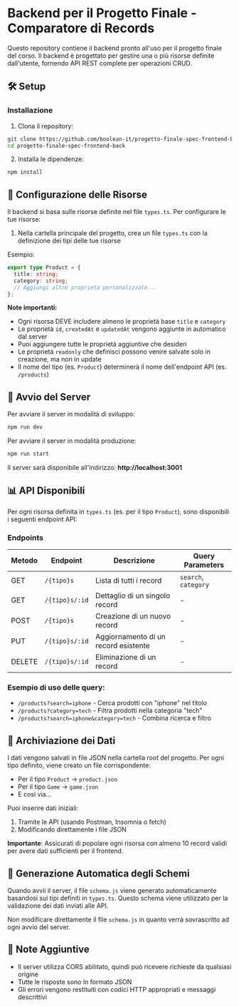 # Backend per il Progetto Finale - Comparatore di Records

Questo repository contiene il backend pronto all'uso per il progetto finale del corso. Il backend è progettato per gestire una o più risorse definite dall'utente, fornendo API REST complete per operazioni CRUD.

## 🛠️ Setup

### Installazione

1. Clona il repository:
```bash
git clone https://github.com/boolean-it/progetto-finale-spec-frontend-back.git
cd progetto-finale-spec-frontend-back
```

2. Installa le dipendenze:
```bash
npm install
```

## 🔧 Configurazione delle Risorse

Il backend si basa sulle risorse definite nel file `types.ts`. Per configurare le tue risorse:

1. Nella cartella principale del progetto, crea un file `types.ts` con la definizione dei tipi delle tue risorse

Esempio:
```typescript
export type Product = {
  title: string;
  category: string;
  // Aggiungi altre proprietà personalizzate...
};
```

**Note importanti:**
- Ogni risorsa DEVE includere almeno le proprietà base `title` e `category`
- Le proprietà `id`, `createdAt` e `updatedAt` vengono aggiunte in automatico dal server
- Puoi aggiungere tutte le proprietà aggiuntive che desideri
- Le proprietà `readonly` che definisci possono venire salvate solo in creazione, ma non in update
- Il nome del tipo (es. `Product`) determinerà il nome dell'endpoint API (es. `/products`)

## 🚀 Avvio del Server

Per avviare il server in modalità di sviluppo:

```bash
npm run dev
```

Per avviare il server in modalità produzione:

```bash
npm run start
```

Il server sarà disponibile all'indirizzo: **http://localhost:3001**

## 📊 API Disponibili

Per ogni risorsa definita in `types.ts` (es. per il tipo `Product`), sono disponibili i seguenti endpoint API:

### Endpoints

| Metodo | Endpoint            | Descrizione                                | Query Parameters                  |
|--------|---------------------|--------------------------------------------|------------------------------------|
| GET    | `/{tipo}s`          | Lista di tutti i record                    | `search`, `category`               |
| GET    | `/{tipo}s/:id`      | Dettaglio di un singolo record             | -                                  |
| POST   | `/{tipo}s`          | Creazione di un nuovo record              | -                                  |
| PUT    | `/{tipo}s/:id`      | Aggiornamento di un record esistente       | -                                  |
| DELETE | `/{tipo}s/:id`      | Eliminazione di un record                  | -                                  |

### Esempio di uso delle query:
- `/products?search=iphone` - Cerca prodotti con "iphone" nel titolo
- `/products?category=tech` - Filtra prodotti nella categoria "tech"
- `/products?search=iphone&category=tech` - Combina ricerca e filtro

## 💾 Archiviazione dei Dati

I dati vengono salvati in file JSON nella cartella root del progetto. Per ogni tipo definito, viene creato un file corrispondente:

- Per il tipo `Product` → `product.json`
- Per il tipo `Game` → `game.json`
- E così via...

Puoi inserire dati iniziali:
1. Tramite le API (usando Postman, Insomnia o fetch)
2. Modificando direttamente i file JSON

**Importante**: Assicurati di popolare ogni risorsa con almeno 10 record validi per avere dati sufficienti per il frontend.

## 🔄 Generazione Automatica degli Schemi

Quando avvii il server, il file `schema.js` viene generato automaticamente basandosi sui tipi definiti in `types.ts`. Questo schema viene utilizzato per la validazione dei dati inviati alle API.

Non modificare direttamente il file `schema.js` in quanto verrà sovrascritto ad ogni avvio del server.

## 📝 Note Aggiuntive

- Il server utilizza CORS abilitato, quindi può ricevere richieste da qualsiasi origine
- Tutte le risposte sono in formato JSON
- Gli errori vengono restituiti con codici HTTP appropriati e messaggi descrittivi
